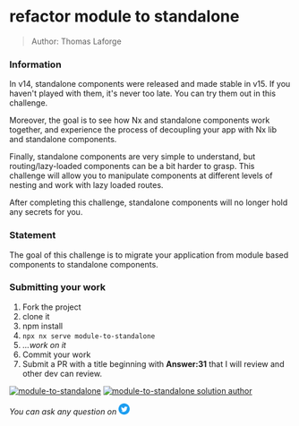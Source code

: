 <h1>refactor module to standalone</h1>

> Author: Thomas Laforge

### Information

In v14, standalone components were released and made stable in v15. If you haven't played with them, it's never too late. You can try them out in this challenge.

Moreover, the goal is to see how Nx and standalone components work together, and experience the process of decoupling your app with Nx lib and standalone components.

Finally, standalone components are very simple to understand, but routing/lazy-loaded components can be a bit harder to grasp. This challenge will allow you to manipulate components at different levels of nesting and work with lazy loaded routes.

After completing this challenge, standalone components will no longer hold any secrets for you.

### Statement

The goal of this challenge is to migrate your application from module based components to standalone components.

### Submitting your work

1. Fork the project
2. clone it
3. npm install
4. `npx nx serve module-to-standalone`
5. _...work on it_
6. Commit your work
7. Submit a PR with a title beginning with **Answer:31** that I will review and other dev can review.

<a href="https://github.com/tomalaforge/angular-challenges/pulls?q=label%3A31+label%3Aanswer"><img src="https://img.shields.io/badge/-Solutions-green" alt="module-to-standalone"/></a>
<a href='https://github.com/tomalaforge/angular-challenges/pulls?q=label%3A31+label%3A"answer+author"'><img src="https://img.shields.io/badge/-Author solution-important" alt="module-to-standalone solution author"/></a>

<!-- <a href="{Blog post url}" target="_blank" rel="noopener noreferrer"><img src="https://img.shields.io/badge/-Blog post explanation-blue" alt="module-to-standalone blog article"/></a>  -->

_You can ask any question on_ <a href="https://twitter.com/laforge_toma" target="_blank" rel="noopener noreferrer"><img src="./../../logo/twitter.svg" height=20px alt="twitter"/></a>
